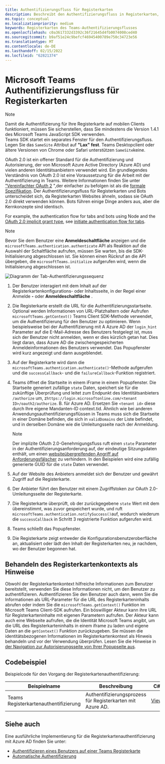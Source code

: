 ```yaml
---
title: Authentifizierungsfluss für Registerkarten
description: Beschreibt den Authentifizierungsfluss in Registerkarten, OAuth nach Azure AD und stellt Codebeispiele bereit.
ms.topic: conceptual
ms.localizationpriority: medium
keywords: Registerkarten des Teams-Authentifizierungsflusses
ms.openlocfilehash: c0a3617332d3392c36f21645d4fb0074008ced40
ms.sourcegitcommit: b9af51e24c9befcf46945400789e750c34723e56
ms.translationtype: MT
ms.contentlocale: de-DE
ms.lasthandoff: 02/15/2022
ms.locfileid: "62821374"
---
```

# <a name="microsoft-teams-authentication-flow-for-tabs"></a>Microsoft Teams Authentifizierungsfluss für Registerkarten

> [!NOTE]
> Damit die Authentifizierung für Ihre Registerkarte auf mobilen Clients funktioniert, müssen Sie sicherstellen, dass Sie mindestens die Version 1.4.1 des Microsoft Teams JavaScript SDK verwenden.  
> Teams SDK startet ein separates Fenster für den Authentifizierungsfluss. Legen Sie das `SameSite` Attribut auf **"Lax" fest**. Teams Desktopclient oder ältere Versionen von Chrome oder Safari unterstützen `SameSite`keine.

OAuth 2.0 ist ein offener Standard für die Authentifizierung und Autorisierung, der von Microsoft Azure Active Directory (Azure AD) und vielen anderen Identitätsanbietern verwendet wird. Ein grundlegendes Verständnis von OAuth 2.0 ist eine Voraussetzung für die Arbeit mit der Authentifizierung in Teams. Weitere Informationen finden Sie unter ["Vereinfachter OAuth 2](https://aaronparecki.com/oauth-2-simplified/) ",der einfacher zu befolgen ist als die [formale Spezifikation](https://oauth.net/2/). Der Authentifizierungsfluss für Registerkarten und Bots unterscheidet sich, da Registerkarten Websites ähneln, sodass sie OAuth 2.0 direkt verwenden können. Bots führen einige Dinge anders aus, aber die Kernkonzepte sind identisch.

For example, the authentication flow for tabs and bots using Node and the [OAuth 2.0 implicit grant type](https://oauth.net/2/grant-types/implicit/), see [initiate authentication flow for tabs](~/tabs/how-to/authentication/auth-tab-aad.md#initiate-authentication-flow).

> [!NOTE]
> Bevor Sie dem Benutzer eine **Anmeldeschaltfläche** anzeigen und die `microsoftTeams.authentication.authenticate` API als Reaktion auf die Auswahl der Schaltfläche aufrufen, müssen Sie warten, bis die SDK-Initialisierung abgeschlossen ist. Sie können einen Rückruf an die API übergeben, die `microsoftTeams.initialize` aufgerufen wird, wenn die Initialisierung abgeschlossen ist.

![Diagramm der Tab-Authentifizierungssequenz](~/assets/images/authentication/tab_auth_sequence_diagram.png)

1. Der Benutzer interagiert mit dem Inhalt auf der Registerkartenkonfigurations- oder Inhaltsseite, in der Regel einer Anmelde **-** oder **Anmeldeschaltfläche** .
2. Die Registerkarte erstellt die URL für die Authentifizierungsstartseite. Optional werden Informationen von URL-Platzhaltern oder Aufrufen `microsoftTeams.getContext()` Teams Client SDK-Methode verwendet, um die Authentifizierung für den Benutzer zu optimieren. Wenn beispielsweise bei der Authentifizierung mit A Azure AD der `login_hint` Parameter auf die E-Mail-Adresse des Benutzers festgelegt ist, muss sich der Benutzer nicht anmelden, wenn er dies kürzlich getan hat. Dies liegt daran, dass Azure AD die zwischengespeicherten Anmeldeinformationen des Benutzers verwendet. Das Popupfenster wird kurz angezeigt und dann ausgeblendet.
3. Auf der Registerkarte wird dann die `microsoftTeams.authentication.authenticate()`-Methode aufgerufen und die `successCallback`- und die `failureCallback`-Funktion registriert.
4. Teams öffnet die Startseite in einem iFrame in einem Popupfenster. Die Startseite generiert zufällige `state` Daten, speichert sie für die zukünftige Überprüfung und leitet zum Endpunkt des Identitätsanbieters `/authorize` um, z`https://login.microsoftonline.com/<tenant ID>/oauth2/authorize`. B. für Azure AD. Ersetzen Sie `<tenant id>` diese durch Ihre eigene Mandanten-ID context.tid.
Ähnlich wie bei anderen Anwendungsauthentifizierungsflüssen in Teams muss sich die Startseite in einer Domäne befinden, die sich in `validDomains` der Liste befindet, und in derselben Domäne wie die Umleitungsseite nach der Anmeldung.

    > [!NOTE]
    > Der implizite OAuth 2.0-Genehmigungsfluss ruft einen `state` Parameter in der Authentifizierungsanforderung auf, der eindeutige Sitzungsdaten enthält, um einen [websiteübergreifenden Angriff auf Anforderungsfälscher](https://en.wikipedia.org/wiki/Cross-site_request_forgery) zu verhindern. In den Beispielen wird eine zufällig generierte GUID für die `state` Daten verwendet.

5. Auf der Website des Anbieters anmeldet sich der Benutzer und gewährt Zugriff auf die Registerkarte.
6. Der Anbieter führt den Benutzer mit einem Zugriffstoken zur OAuth 2.0-Umleitungsseite der Registerkarte.
7. Die Registerkarte überprüft, ob der zurückgegebene `state` Wert mit dem übereinstimmt, was zuvor gespeichert wurde, und ruft `microsoftTeams.authentication.notifySuccess()`auf, wodurch wiederum die `successCallback` in Schritt 3 registrierte Funktion aufgerufen wird.
8. Teams schließt das Popupfenster.
9. Die Registerkarte zeigt entweder die Konfigurationsbenutzeroberfläche an, aktualisiert oder lädt den Inhalt der Registerkarten neu, je nachdem, wo der Benutzer begonnen hat.

## <a name="treat-tab-context-as-hints"></a>Behandeln des Registerkartenkontexts als Hinweise

Obwohl der Registerkartenkontext hilfreiche Informationen zum Benutzer bereitstellt, verwenden Sie diese Informationen nicht, um den Benutzer zu authentifizieren. Authentifizieren Sie den Benutzer auch dann, wenn Sie die Informationen als URL-Parameter für die URL des Registerkarteninhalts abrufen oder indem Sie die `microsoftTeams.getContext()` Funktion im Microsoft Teams Client-SDK aufrufen. Ein böswilliger Akteur kann ihre URL für Registerkarteninhalte mit eigenen Parametern aufrufen. Der Akteur kann auch eine Webseite aufrufen, die die Identität Microsoft Teams angibt, um die URL des Registerkarteninhalts in einem iframe zu laden und eigene Daten an die `getContext()` Funktion zurückzugeben. Sie müssen die identitätsbezogenen Informationen im Registerkartenkontext als Hinweis behandeln und vor der Verwendung überprüfen. Lesen Sie die Hinweise in [der Navigation zur Autorisierungsseite von Ihrer Popupseite aus](~/tabs/how-to/authentication/auth-tab-aad.md#navigate-to-the-authorization-page-from-your-pop-up-page).

## <a name="code-sample"></a>Codebeispiel

Beispielcode für den Vorgang der Registerkartenauthentifizierung:

| **Beispielname** | **Beschreibung** | **C#** | **Node.js** |
|-----------------|-----------------|-------------|------------|
| Teams Registerkartenauthentifizierung | Authentifizierungsprozess für Registerkarten mit Azure AD. | [View](https://github.com/OfficeDev/Microsoft-Teams-Samples/tree/main/samples/app-complete-sample/csharp) | [Anzeigen](https://github.com/OfficeDev/Microsoft-Teams-Samples/tree/main/samples/app-complete-sample/nodejs) |

## <a name="see-also"></a>Siehe auch

Eine ausführliche Implementierung für die Registerkartenauthentifizierung mit Azure AD finden Sie unter:

* [Authentifizieren eines Benutzers auf einer Teams Registerkarte](~/tabs/how-to/authentication/auth-tab-AAD.md)
* [Automatische Authentifizierung](~/tabs/how-to/authentication/auth-silent-AAD.md)
